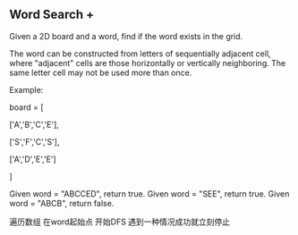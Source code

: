 ##  Word Search +

Given a 2D board and a word, find if the word exists in the grid.

The word can be constructed from letters of sequentially adjacent cell, 
where "adjacent" cells are those horizontally or vertically neighboring. The same letter cell may not be used more than once.

Example:

board =
[

  ['A','B','C','E'], 
  
  ['S','F','C','S'],
  
  ['A','D','E','E']
  
]

Given word = "ABCCED", return true.
Given word = "SEE", return true.
Given word = "ABCB", return false.

遍历数组 在word起始点 开始DFS 遇到一种情况成功就立刻停止